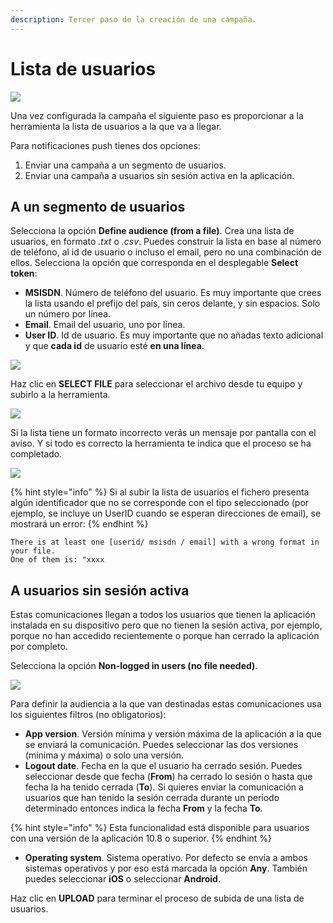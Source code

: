 ```yaml
---
description: Tercer paso de la creación de una campaña.
---
```


# Lista de usuarios

![](https://github.com/iciaparicio/variantes-origen/tree/169a87cd535336e6c183d673fef59f5462c5d585/.gitbook/assets/image%20%2841%29.png)

Una vez configurada la campaña el siguiente paso es proporcionar a la herramienta la lista de usuarios a la que va a llegar.

Para notificaciones push tienes dos opciones:

1. Enviar una campaña a un segmento de usuarios.
2. Enviar una campaña a usuarios sin sesión activa en la aplicación.

## A un segmento de usuarios

Selecciona la opción **Define audience \(from a file\)**. Crea una lista de usuarios, en formato _.txt_ o _.csv_. Puedes construir la lista en base al número de teléfono, al id de usuario o incluso el email, pero no una combinación de ellos. Selecciona la opción que corresponda en el desplegable **Select token**:

* **MSISDN**. Número de teléfono del usuario. Es muy importante que crees la lista usando el prefijo del país, sin ceros delante, y sin espacios. Solo un número por línea.
* **Email**. Email del usuario, uno por línea.
* **User ID**. Id de usuario. Es muy importante que no añadas texto adicional y que **cada id** de usuario esté **en una línea**.

![](https://github.com/iciaparicio/variantes-origen/tree/169a87cd535336e6c183d673fef59f5462c5d585/.gitbook/assets/image%20%2810%29.png)

Haz clic en **SELECT FILE** para seleccionar el archivo desde tu equipo y subirlo a la herramienta.

![](https://lh4.googleusercontent.com/oFlibCesFIMSdO-idijl79jM6AD85hvL9JdaOJR4LY1iI4EZMjrBkTTKUt9t5TS3jjMmmSv8VFQi-pTTtzAsRLBF6mPfnkw7C3DMkMRFUFgIVMPhIawPFm4L_qKE9NHU0dxFlF32)

Si la lista tiene un formato incorrecto verás un mensaje por pantalla con el aviso. Y si todo es correcto la herramienta te indica que el proceso se ha completado.

![](https://lh6.googleusercontent.com/UTBvbKcNSH7ioVcuQasWswi_OgiO9g_vGJnB_MLnQxepraOrpOfQwtiDlZt7z3BUbKJQzIW8aAPoXoYL46Mm6TJ4Epe7Mt-FtEAkEATm0u3MDYziwitcOouvjnFx0T2ZCy-ldfWh)

{% hint style="info" %}
Si al subir la lista de usuarios el fichero presenta algún identificador que no se corresponde con el tipo seleccionado \(por ejemplo, se incluye un UserID cuando se esperan direcciones de email\), se mostrará un error:
{% endhint %}

```text
There is at least one [userid/ msisdn / email] with a wrong format in your file.
One of them is: "xxxx
```

## A usuarios sin sesión activa

Estas comunicaciones llegan a todos los usuarios que tienen la aplicación instalada en su dispositivo pero que no tienen la sesión activa, por ejemplo, porque no han accedido recientemente o porque han cerrado la aplicación por completo.

Selecciona la opción **Non-logged in users \(no file needed\)**.

![](https://github.com/iciaparicio/variantes-origen/tree/169a87cd535336e6c183d673fef59f5462c5d585/.gitbook/assets/image%20%2836%29.png)

Para definir la audiencia a la que van destinadas estas comunicaciones usa los siguientes filtros \(no obligatorios\):

* **App version**. Versión mínima y versión máxima de la aplicación a la que se enviará la comunicación. Puedes seleccionar las dos versiones \(mínima y máxima\) o solo una versión.
* **Logout date**. Fecha en la que el usuario ha cerrado sesión. Puedes seleccionar desde que fecha \(**From**\) ha cerrado lo sesión o hasta que fecha la ha tenido cerrada \(**To**\). Si quieres enviar la comunicación a usuarios que han tenido la sesión cerrada durante un periodo determinado entonces indica la fecha **From** y la fecha **To**.

{% hint style="info" %}
Esta funcionalidad está disponible para usuarios con una versión de la aplicación 10.8 o superior.
{% endhint %}

* **Operating system**. Sistema operativo. Por defecto se envía a ambos sistemas operativos y por eso está marcada la opción **Any**. También puedes seleccionar **iOS** o seleccionar **Android**.

Haz clic en **UPLOAD** para terminar el proceso de subida de una lista de usuarios.

